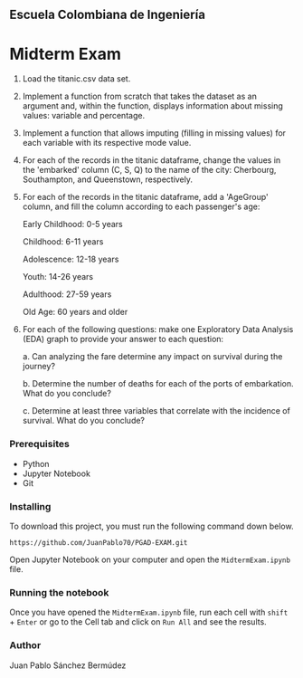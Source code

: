 ## Escuela Colombiana de Ingeniería

# Midterm Exam

1. Load the titanic.csv data set.

2. Implement a function from scratch that takes the dataset as an argument and, within the function, displays information about missing values: variable and percentage.

3. Implement a function that allows imputing (filling in missing values) for each variable with its respective mode value.

4. For each of the records in the titanic dataframe, change the values in the 'embarked' column (C, S, Q) to the name of the city: Cherbourg, Southampton, and Queenstown, respectively.

5. For each of the records in the titanic dataframe, add a 'AgeGroup' column, and fill the column according to each passenger's age:

	Early Childhood: 0-5 years
	
	Childhood: 6-11 years
	
	Adolescence: 12-18 years
	
	Youth: 14-26 years
	
	Adulthood: 27-59 years
	
	Old Age: 60 years and older

6. For each of the following questions: make one Exploratory Data Analysis (EDA) graph to provide your answer to each question:

	a. Can analyzing the fare determine any impact on survival during the journey?
	
	b. Determine the number of deaths for each of the ports of embarkation. What do you conclude?
	
	c. Determine at least three variables that correlate with the incidence of survival. What do you conclude? 

### Prerequisites

+ Python
+ Jupyter Notebook
+ Git

### Installing

To download this project, you must run the following command down below.

```
https://github.com/JuanPablo70/PGAD-EXAM.git
```

Open Jupyter Notebook on your computer and open the ```MidtermExam.ipynb``` file.

### Running the notebook

Once you have opened the ```MidtermExam.ipynb``` file, run each cell with ```shift``` + ```Enter``` or go to the Cell tab and click on ```Run All``` and see the results.

### Author

Juan Pablo Sánchez Bermúdez
